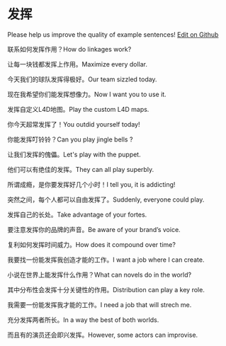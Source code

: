 # 发挥

Please help us improve the quality of example sentences! [Edit on Github](https://github.com/jiyushe/jiyu-example-sentence-source/blob/main/chinese/fahui.md)

<p><span class="chinese">联系如何发挥作用？</span><span class="english">How do linkages work?</span></p>

<p><span class="chinese">让每一块钱都发挥上作用。</span><span class="english">Maximize every dollar.</span></p>

<p><span class="chinese">今天我们的球队发挥得极好。</span><span class="english">Our team sizzled today.</span></p>

<p><span class="chinese">现在我希望你们能发挥想像力。</span><span class="english">Now I want you to use it.</span></p>

<p><span class="chinese">发挥自定义L4D地图。</span><span class="english">Play the custom L4D maps.</span></p>

<p><span class="chinese">你今天超常发挥了！</span><span class="english">You outdid yourself today!</span></p>

<p><span class="chinese">你能发挥叮铃铃？</span><span class="english">Can you play jingle bells ?</span></p>

<p><span class="chinese">让我们发挥的傀儡。</span><span class="english">Let's play with the puppet.</span></p>

<p><span class="chinese">他们可以有绝佳的发挥。</span><span class="english">They can all play superbly.</span></p>

<p><span class="chinese">所谓成瘾，是你要发挥好几个小时！</span><span class="english">I tell you, it is addicting!</span></p>

<p><span class="chinese">突然之间，每个人都可以自由发挥了。</span><span class="english">Suddenly, everyone could play.</span></p>

<p><span class="chinese">发挥自己的长处。</span><span class="english">Take advantage of your fortes.</span></p>

<p><span class="chinese">要注意发挥你的品牌的声音。</span><span class="english">Be aware of your brand’s voice.</span></p>

<p><span class="chinese">复利如何发挥时间威力。</span><span class="english">How does it compound over time?</span></p>

<p><span class="chinese">我要找一份能发挥我创造才能的工作。</span><span class="english">I want a job where I can create.</span></p>

<p><span class="chinese">小说在世界上能发挥什么作用？</span><span class="english">What can novels do in the world?</span></p>

<p><span class="chinese">其中分布性会发挥十分关键性的作用。</span><span class="english">Distribution can play a key role.</span></p>

<p><span class="chinese">我需要一份能发挥我才能的工作。</span><span class="english">I need a job that will strech me.</span></p>

<p><span class="chinese">充分发挥两者所长。</span><span class="english">In a way the best of both worlds.</span></p>

<p><span class="chinese">而且有的演员还会即兴发挥。</span><span class="english">However, some actors can improvise.</span></p>

